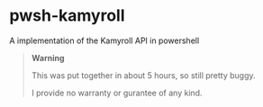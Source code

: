 # pwsh-kamyroll
A implementation of the Kamyroll API in powershell

> **Warning**
> 
> This was put together in about 5 hours, so still pretty buggy.
> 
> I provide no warranty or gurantee of any kind.
